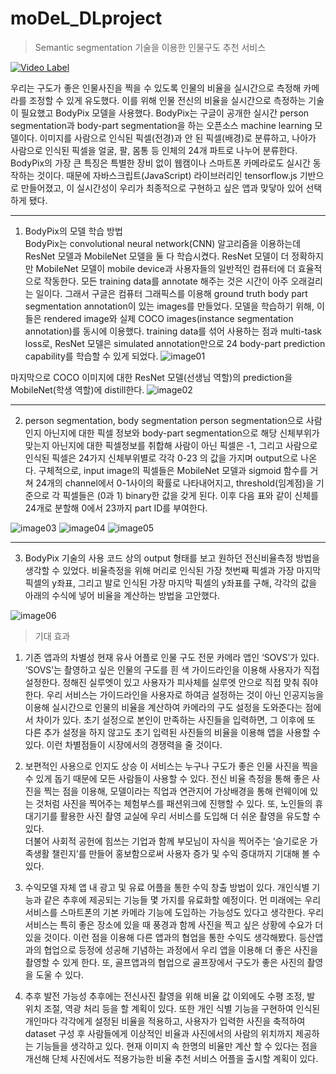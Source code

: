 # moDeL_DLproject

> Semantic segmentation 기술을 이용한 인물구도 추천 서비스

[![Video Label](https://www.youtube.com/watch?v=xAwtfL2Er7o/0.jpg)](https://www.youtube.com/watch?v=xAwtfL2Er7o)

  우리는 구도가 좋은 인물사진을 찍을 수 있도록 인물의 비율을 실시간으로 측정해 카메라를 조정할 수 있게 유도했다. 이를 위해 인물 전신의 비율을 실시간으로 측정하는 기술이 필요했고 BodyPix 모델을 사용했다.
  BodyPix는 구글이 공개한 실시간 person segmentation과 body-part segmentation을 하는 오픈소스 machine learning 모델이다. 이미지를 사람으로 인식된 픽셀(전경)과 안 된 픽셀(배경)로 분류하고, 나아가 사람으로 인식된 픽셀을 얼굴, 팔, 몸통 등 인체의 24개 파트로 나누어 분류한다. BodyPix의 가장 큰 특징은 특별한 장비 없이 웹캠이나 스마트폰 카메라로도 실시간 동작하는 것이다. 때문에 자바스크립트(JavaScript) 라이브러리인  tensorflow.js 기반으로 만들어졌고, 이 실시간성이 우리가 최종적으로 구현하고 싶은 앱과 맞닿아 있어 선택하게 됐다.

--- 
1. BodyPix의 모델 학습 방법  
  BodyPix는 convolutional neural network(CNN) 알고리즘을 이용하는데 ResNet 모델과 MobileNet 모델을 둘 다 학습시켰다. ResNet 모델이 더 정확하지만 MobileNet 모델이 mobile device과 사용자들의 일반적인 컴퓨터에 더 효율적으로 작동한다.
  모든 training data를 annotate 해주는 것은 시간이 아주 오래걸리는 일이다. 그래서 구글은 컴퓨터 그래픽스를 이용해 ground truth body part segmentation annotation이 있는 images를 만들었다. 모델을 학습하기 위해, 이들은 rendered image와 실제 COCO images(instance segmentation annotation)를 동시에 이용했다.
  training data를 섞어 사용하는 점과 multi-task loss로, ResNet 모델은 simulated annotation만으로 24 body-part prediction capability를 학습할 수 있게 되었다.
![image01](https://user-images.githubusercontent.com/62318430/120515399-3c477d80-c409-11eb-8e09-93e3ecd80f8b.png)

  마지막으로 COCO 이미지에 대한 ResNet 모델(선생님 역할)의 prediction을 MobileNet(학생 역할)에 distill한다.
![image02](https://user-images.githubusercontent.com/62318430/120515429-42d5f500-c409-11eb-9f98-9b481267958d.png)

--- 
  2. person segmentation, body segmentation
  person segmentation으로 사람인지 아닌지에 대한 픽셀 정보와 body-part segmentation으로 해당 신체부위가 맞는지 아닌지에 대한 픽셀정보를 취합해 사람이 아닌 픽셀은 -1, 그리고 사람으로 인식된 픽셀은 24가지 신체부위별로 각각 0-23 의 값을 가지며 output으로 나온다. 
 구체적으로, input image의 픽셀들은 MobileNet 모델과 sigmoid 함수를 거쳐 24개의 channel에서 0-1사이의 확률로 나타내어지고, threshold(임계점)을 기준으로 각 픽셀들은 (0과 1) binary한 값을 갖게 된다. 
이후 다음 표와 같이 신체를 24개로 분할해 0에서 23까지 part ID를 부여한다. 

![image03](https://user-images.githubusercontent.com/62318430/120515447-45d0e580-c409-11eb-9b3e-34122da92a41.png)
![image04](https://user-images.githubusercontent.com/62318430/120515466-49646c80-c409-11eb-87d5-4b6b7fab0673.png)
![image05](https://user-images.githubusercontent.com/62318430/120515470-4a959980-c409-11eb-8187-4ae2a7fb5cac.png)

--- 
  3. BodyPix 기술의 사용
  코드 상의 output 형태를 보고 원하던 전신비율측정 방법을 생각할 수 있었다.
비율측정을 위해 머리로 인식된 가장 첫번째 픽셀과 가장 마지막 픽셀의 y좌표, 그리고 발로 인식된 가장 마지막 픽셀의 y좌표를 구해, 각각의 값을 아래의 수식에 넣어 비율을 계산하는 방법을 고안했다.

![image06](https://user-images.githubusercontent.com/62318430/120515472-4b2e3000-c409-11eb-97cb-71332bd8cf1e.png)

> 기대 효과 
  1. 기존 앱과의 차별성
  현재 유사 어플로 인물 구도 전문 카메라 앱인 ‘SOVS’가 있다.  ‘SOVS’는 촬영하고 싶은 인물의 구도를 흰 색 가이드라인을 이용해 사용자가 직접 설정한다. 정해진 실루엣이 있고 사용자가 피사체를 실루엣 안으로 직접 맞춰 줘야한다.
  우리 서비스는 가이드라인을 사용자로 하여금 설정하는 것이 아닌 인공지능을 이용해 실시간으로 인물의 비율을 계산하여 카메라의 구도 설정을 도와준다는 점에서 차이가 있다. 초기 설정으로 본인이 만족하는 사진들을 입력하면, 그 이후에 또 다른 추가 설정을 하지 않고도 초기 입력된 사진들의 비율을 이용해 앱을 사용할 수 있다. 이런 차별점들이 시장에서의 경쟁력을 줄 것이다.

  2. 보편적인 사용으로 인지도 상승
  이 서비스는 누구나 구도가 좋은 인물 사진을 찍을 수 있게 돕기 때문에 모든 사람들이 사용할 수 있다. 전신 비율 측정을 통해 좋은 사진을 찍는 점을 이용해, 모델이라는 직업과 연관지어 가상배경을 통해 런웨이에 있는 것처럼 사진을 찍어주는 체험부스를 패션위크에 진행할 수 있다.
  또, 노인들의 휴대기기를 활용한 사진 촬영 교실에 우리 서비스를 도입해 더 쉬운 촬영을 유도할 수 있다.   
더불어 사회적 공헌에 힘쓰는 기업과 함께 부모님이 자식을 찍어주는 ‘슬기로운 가족생활 챌린지’를 만들어 홍보함으로써 사용자 증가 및 수익 증대까지 기대해 볼 수 있다.

3. 수익모델
  자체 앱 내 광고 및 유료 어플을 통한 수익 창출 방법이 있다. 개인식별 기능과 같은 추후에 제공되는 기능들 몇 가지를 유료화할 예정이다. 먼 미래에는 우리 서비스를 스마트폰의 기본 카메라 기능에 도입하는 가능성도 있다고 생각한다. 
  우리 서비스는  특히 좋은 장소에 있을 때 풍경과 함께 사진을 찍고 싶은 상황에 수요가 더 있을 것이다. 이런 점을 이용해 다른 앱과의 협업을 통한 수익도 생각해봤다. 등산앱과의 협업으로 등정에 성공해 기념하는 과정에서 우리 앱을 이용해 더 좋은 사진을 촬영할 수 있게 한다. 또, 골프앱과의 협업으로 골프장에서 구도가 좋은 사진의 촬영을 도울 수 있다.  

  4. 추후 발전 가능성
  추후에는 전신사진 촬영을 위해 비율 값 이외에도 수평 조정, 발 위치 조절, 역광 처리 등을 할 계획이 있다.
또한 개인 식별 기능을 구현하여 인식된 개인마다 각각에게 설정된 비율을 적용하고, 사용자가 입력한 사진을 축적하여 dataset 구성 후 사람들에게 이상적인 비율과 사진에서의 사람의 위치까지 제공하는 기능들을 생각하고 있다. 
현재 이미지 속 한명의 비율만 계산 할 수 있다는 점을 개선해 단체 사진에서도 적용가능한 비율 추천 서비스 어플을 출시할 계획이 있다.

